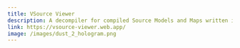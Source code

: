 ```yaml
---
title: VSource Viewer
description: A decompiler for compiled Source Models and Maps written in JS with WebGL renderer.
link: https://vsource-viewer.web.app/
image: /images/dust_2_hologram.png
---
```

